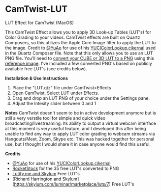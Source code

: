 # CamTwist-LUT
LUT Effect for CamTwist (MacOS)

This CamTwist Effect allows you to apply 3D Look-up Tables (LUT's) for Color Grading to your videos. CamTwist effects are built on Quartz Composers, so this utilizes the Apple Core Image filter to apply the LUT to the image. Credit to [@YuAo](https://github.com/YuAo) for use of his [YUCIColorLookup.cikernal](https://github.com/YuAo/Vivid/blob/master/Sources/YUCIColorLookup.cikernel) used in the Quartz Composer file. Note that this only allows you to use an LUT PNG file. You'll need to [convert your CUBE or 3D LUT to a PNG](https://streamshark.io/obs-guide/converting-cube-3dl-lut-to-image) using this [reference image](https://github.com/YuAo/Vivid/blob/master/Sources/YUCIColorLookupTableDefault.png). I've included a few converted PNG's based on publicly available free LUT's (see credits below).

**Installation & Use Instructions**
1. Place the "LUT.qtz" file under CamTwist>Effects
2. Open CamTwist, Select LUT under Effects.
3. Drag and drop an LUT PNG of your choice under the Settings pane.
4. Adjust the Intesity slider between 0 and 1

**Notes**
CamTwist doesn't seem to be in active development anymore but is still a very verstile tool for simple and quick video broadcasting/livestreaming. Its ability to output a virtual webcam interface at this moment is very useful feature, and I developed this after being unable to find any way to apply LUT color grading to webcam streams via Hangouts/Meet, Zoom, Skype etc. This was hacked together for personal use, but I thought I would share it in case anyone would find this useful.

**Credits**
- [@YuAo](https://github.com/YuAo) for use of his [YUCIColorLookup.cikernal](https://github.com/YuAo/Vivid/blob/master/Sources/YUCIColorLookup.cikernel)
- [RocketStock](https://www.rocketstock.com/free-after-effects-templates/35-free-luts-for-color-grading-videos/) for the 35 free LUT's converted to PNG
- [Lutify.me and Skylum](https://skylum.com/luminar/marketplace/luts/6) Free LUT's
- [Richard Harrington and Skylum] (https://skylum.com/luminar/marketplace/luts/7) Free LUT's
